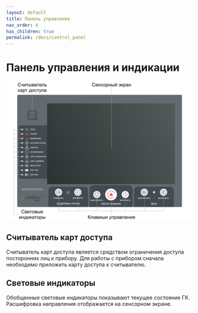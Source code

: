 ```yaml
---
layout: default
title: Панель управления
nav_order: 4
has_children: true
permalink: /docs/control_panel
---
```


# Панель управления и индикации
<p align="center">
<img src="../../assets/images/control_panel.png">
</p>

## Считыватель карт доступа
Считыватель карт доступа является средством ограничения доступа посторонних лиц к прибору. Для работы с прибором сначала необходимо приложить карту доступа к считывателю.

## Световые индикаторы
Обобщенные световые индикаторы показывают текущее состояние ГК. Расшифровка направления отображается на сенсорном экране.


